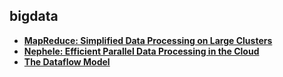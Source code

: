 ## bigdata

- **[MapReduce: Simplified Data Processing on Large Clusters][mapreduce]**
- **[Nephele: Efficient Parallel Data Processing in the Cloud][nephele]**
- **[The Dataflow Model][dataflow-model]**

[dataflow-model]: dataflow-model.md
[mapreduce]: mapreduce.md
[nephele]: nephele.md